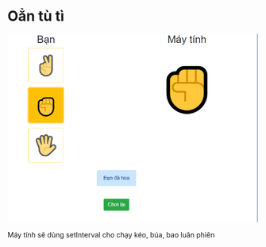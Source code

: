 # Oẳn tù tì

![oăn tù tì](./ketqua.PNG)

Máy tính sẽ dùng setInterval cho chạy kéo, búa, bao luân phiên